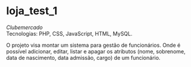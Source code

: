 # loja_test_1
*Clubemercado*</br>
Tecnologias: PHP, CSS, JavaScript, HTML, MySQL.</br>

O projeto visa montar um sistema para gestão de funcionários. Onde é possível adicionar, editar, listar e apagar os atributos (nome, sobrenome, data de nascimento, data admissão, cargo) de um funcionário.
